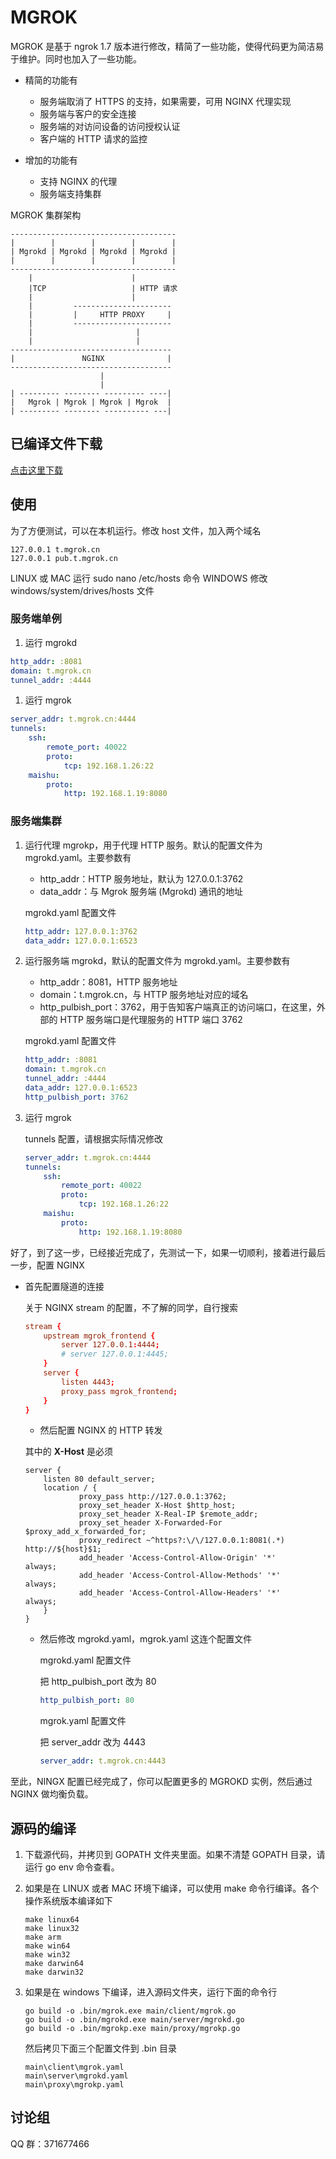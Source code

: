 # MGROK

MGROK 是基于 ngrok 1.7 版本进行修改，精简了一些功能，使得代码更为简洁易于维护。同时也加入了一些功能。

* 精简的功能有

    * 服务端取消了 HTTPS 的支持，如果需要，可用 NGINX 代理实现
    * 服务端与客户的安全连接
    * 服务端的对访问设备的访问授权认证
    * 客户端的 HTTP 请求的监控

* 增加的功能有

    * 支持 NGINX 的代理
    * 服务端支持集群

MGROK 集群架构

```
------------------------------------- 
|        |        |        |        |
| Mgrokd | Mgrokd | Mgrokd | Mgrokd | 
|        |        |        |        |
-------------------------------------
    |                      |
    |TCP                   | HTTP 请求
    |                      |
    |         ----------------------
    |         |     HTTP PROXY     |
    |         ----------------------
    |                       |
    |                       |
------------------------------------
|               NGINX              |
------------------------------------
                    |
                    |
| --------- -------- --------- ----|
|   Mgrok | Mgrok | Mgrok | Mgrok  | 
| --------- -------- ---------- ---|

```

## 已编译文件下载

[点击这里下载](http://www.mgrok.cn)

## 使用

为了方便测试，可以在本机运行。修改 host 文件，加入两个域名

```
127.0.0.1 t.mgrok.cn
127.0.0.1 pub.t.mgrok.cn
```

LINUX 或 MAC 运行 sudo nano /etc/hosts 命令
WINDOWS 修改 windows/system/drives/hosts 文件

### 服务端单例

1. 运行 mgrokd

```yaml
http_addr: :8081
domain: t.mgrok.cn
tunnel_addr: :4444
```

1. 运行 mgrok

```yaml
server_addr: t.mgrok.cn:4444
tunnels:
    ssh:                     
        remote_port: 40022
        proto:
            tcp: 192.168.1.26:22
    maishu:
        proto:
            http: 192.168.1.19:8080
```

### 服务端集群

1. 运行代理 mgrokp，用于代理 HTTP 服务。默认的配置文件为 mgrokd.yaml。主要参数有
    
    * http_addr：HTTP 服务地址，默认为 127.0.0.1:3762
    * data_addr：与 Mgrok 服务端 (Mgrokd) 通讯的地址

    mgrokd.yaml 配置文件

    ```yaml
    http_addr: 127.0.0.1:3762       
    data_addr: 127.0.0.1:6523
    ```

1. 运行服务端 mgrokd，默认的配置文件为 mgrokd.yaml。主要参数有

    * http_addr：8081，HTTP 服务地址
    * domain：t.mgrok.cn，与 HTTP 服务地址对应的域名
    * http_pulbish_port：3762，用于告知客户端真正的访问端口，在这里，外部的 HTTP 服务端口是代理服务的 HTTP 端口 3762

    mgrokd.yaml 配置文件

    ```yaml
    http_addr: :8081
    domain: t.mgrok.cn
    tunnel_addr: :4444
    data_addr: 127.0.0.1:6523
    http_pulbish_port: 3762
    ```

1. 运行 mgrok

    tunnels 配置，请根据实际情况修改

    ```yaml
    server_addr: t.mgrok.cn:4444
    tunnels:
        ssh:                     
            remote_port: 40022
            proto:
                tcp: 192.168.1.26:22
        maishu:
            proto:
                http: 192.168.1.19:8080
    ```

好了，到了这一步，已经接近完成了，先测试一下，如果一切顺利，接着进行最后一步，配置 NGINX

* 首先配置隧道的连接

    关于 NGINX stream 的配置，不了解的同学，自行搜索

    ```conf
    stream {
        upstream mgrok_frontend {
            server 127.0.0.1:4444;
            # server 127.0.0.1:4445;
        }
        server {
            listen 4443;
            proxy_pass mgrok_frontend;
        }
    }
    ```

    * 然后配置 NGINX 的 HTTP 转发

    其中的 **X-Host** 是必须

    ```
    server {
        listen 80 default_server;
        location / {
                proxy_pass http://127.0.0.1:3762;
                proxy_set_header X-Host $http_host;
                proxy_set_header X-Real-IP $remote_addr;
                proxy_set_header X-Forwarded-For $proxy_add_x_forwarded_for;
                proxy_redirect ~^https?:\/\/127.0.0.1:8081(.*) http://${host}$1;
                add_header 'Access-Control-Allow-Origin' '*'                   always;
                add_header 'Access-Control-Allow-Methods' '*'                  always;
                add_header 'Access-Control-Allow-Headers' '*'                  always;
        }
    }
    ```

    * 然后修改 mgrokd.yaml，mgrok.yaml 这连个配置文件

        mgrokd.yaml 配置文件

        把 http_pulbish_port 改为 80

        ```yaml
        http_pulbish_port: 80
        ```

        mgrok.yaml 配置文件

        把 server_addr 改为 4443

        ```yaml
        server_addr: t.mgrok.cn:4443
        ```

至此，NINGX 配置已经完成了，你可以配置更多的 MGROKD 实例，然后通过 NGINX 做均衡负载。


## 源码的编译

1. 下载源代码，并拷贝到 GOPATH 文件夹里面。如果不清楚 GOPATH 目录，请运行 go env 命令查看。
1. 如果是在 LINUX 或者 MAC 环境下编译，可以使用 make 命令行编译。各个操作系统版本编译如下

    ```
    make linux64
    make linux32
    make arm
    make win64
    make win32
    make darwin64
    make darwin32
    ```

1. 如果是在 windows 下编译，进入源码文件夹，运行下面的命令行

    ```
    go build -o .bin/mgrok.exe main/client/mgrok.go
    go build -o .bin/mgrokd.exe main/server/mgrokd.go
    go build -o .bin/mgrokp.exe main/proxy/mgrokp.go
    ```

    然后拷贝下面三个配置文件到 .bin 目录
    ```
    main\client\mgrok.yaml
    main\server\mgrokd.yaml
    main\proxy\mgrokp.yaml
    ```

## 讨论组

QQ 群：371677466
